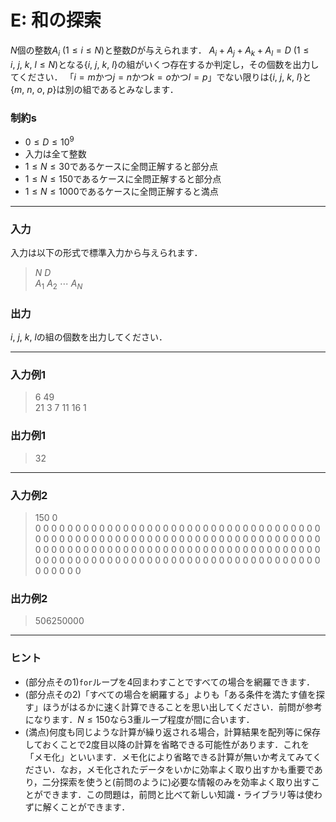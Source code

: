 <script type="text/x-mathjax-config">MathJax.Hub.Config({tex2jax:{inlineMath:[['\$','\$'],['\\(','\\)']],processEscapes:true},CommonHTML: {matchFontHeight:false}});</script>
<script type="text/javascript" async src="https://cdnjs.cloudflare.com/ajax/libs/mathjax/2.7.1/MathJax.js?config=TeX-MML-AM_CHTML"></script>

# E: 和の探索

$N$個の整数$A_i\ (1\le i\le N)$と整数$D$が与えられます．
$A_i+A_j+A_k+A_l=D\ (1\le i,\ j,\ k,\ l\le N)$となる$\{i,\ j,\ k,\ l\}$の組がいくつ存在するか判定し，その個数を出力してください．
「$i=m$かつ$j=n$かつ$k=o$かつ$l=p$」でない限りは$\{i,\ j,\ k,\ l\}$と$\{m,\ n,\ o,\ p\}$は別の組であるとみなします．

### 制約s
- $0\le D\le 10^9$
- 入力は全て整数
- $1\le N\le 30$であるケースに全問正解すると部分点
- $1\le N\le 150$であるケースに全問正解すると部分点
- $1\le N\le 1000$であるケースに全問正解すると満点

---

### 入力
入力は以下の形式で標準入力から与えられます．
> $N\ D$  
> $A_{1}\ A_{2}\ \cdots\ A_{N}$  

### 出力
$i,\ j,\ k,\ l$の組の個数を出力してください．

---

### 入力例1
> 6 49  
> 21 3 7 11 16 1

### 出力例1
> 32  

---

### 入力例2
> 150 0  
> 0 0 0 0 0 0 0 0 0 0 0 0 0 0 0 0 0 0 0 0 0 0 0 0 0 0 0 0 0 0 0 0 0 0 0 0 0 0 0 0 0 0 0 0 0 0 0 0 0 0 0 0 0 0 0 0 0 0 0 0 0 0 0 0 0 0 0 0 0 0 0 0 0 0 0 0 0 0 0 0 0 0 0 0 0 0 0 0 0 0 0 0 0 0 0 0 0 0 0 0 0 0 0 0 0 0 0 0 0 0 0 0 0 0 0 0 0 0 0 0 0 0 0 0 0 0 0 0 0 0 0 0 0 0 0 0 0 0 0 0 0 0 0 0 0 0 0 0 0 0

### 出力例2
> 506250000  

---

### ヒント
- (部分点その1)`for`ループを$4$回まわすことですべての場合を網羅できます．
- (部分点その2)「すべての場合を網羅する」よりも「ある条件を満たす値を探す」ほうがはるかに速く計算できることを思い出してください．前問が参考になります．$N\le 150$なら3重ループ程度が間に合います．
- (満点)何度も同じような計算が繰り返される場合，計算結果を配列等に保存しておくことで2度目以降の計算を省略できる可能性があります．これを「メモ化」といいます．メモ化により省略できる計算が無いか考えてみてください．なお，メモ化されたデータをいかに効率よく取り出すかも重要であり，二分探索を使うと(前問のように)必要な情報のみを効率よく取り出すことができます．この問題は，前問と比べて新しい知識・ライブラリ等は使わずに解くことができます．




